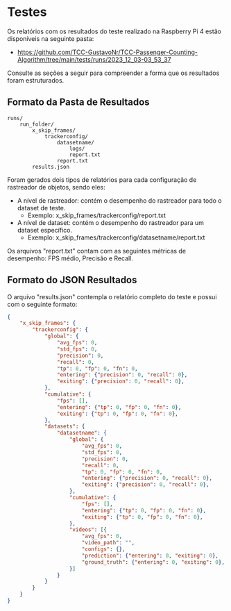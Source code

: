 # Testes

Os relatórios com os resultados do teste realizado na Raspberry Pi 4 estão disponíveis na seguinte pasta: 

- https://github.com/TCC-GustavoNr/TCC-Passenger-Counting-Algorithm/tree/main/tests/runs/2023_12_03-03_53_37

Consulte as seções a seguir para compreender a forma que os resultados foram estruturados.

## Formato da Pasta de Resultados

```
runs/
    run_folder/
        x_skip_frames/
            trackerconfig/
                datasetname/
                    logs/
                    report.txt    
                report.txt
        results.json
```

Foram gerados dois tipos de relatórios para cada configuração de rastreador de objetos, sendo eles:

- A nível de rastreador: contém o desempenho do rastreador para todo o dataset de teste.
    - Exemplo: x_skip_frames/trackerconfig/report.txt
- A nível de dataset: contém o desempenho do rastreador para um dataset específico.
    - Exemplo: x_skip_frames/trackerconfig/datasetname/report.txt

Os arquivos "report.txt" contam com as seguintes métricas de desempenho: FPS médio, Precisão e Recall.

## Formato do JSON Resultados

O arquivo "results.json" contempla o relatório completo do teste e possui com o seguinte formato:

```json
{
    "x_skip_frames": {
        "trackerconfig": {
            "global": {
                "avg_fps": 0,
                "std_fps": 0,
                "precision": 0, 
                "recall": 0,
                "tp": 0, "fp": 0, "fn": 0,
                "entering": {"precision": 0, "recall": 0},
                "exiting": {"precision": 0, "recall": 0},
            },
            "cumulative": {
                "fps": [],
                "entering": {"tp": 0, "fp": 0, "fn": 0},
                "exiting": {"tp": 0, "fp": 0, "fn": 0},
            },
            "datasets": {
                "datasetname": {
                    "global": {
                        "avg_fps": 0,
                        "std_fps": 0,
                        "precision": 0, 
                        "recall": 0,
                        "tp": 0, "fp": 0, "fn": 0,
                        "entering": {"precision": 0, "recall": 0},
                        "exiting": {"precision": 0, "recall": 0},
                    },
                    "cumulative": {
                        "fps": [],
                        "entering": {"tp": 0, "fp": 0, "fn": 0},
                        "exiting": {"tp": 0, "fp": 0, "fn": 0},
                    },
                    "videos": [{
                        "avg_fps": 0,
                        "video_path": "",
                        "configs": {},
                        "prediction": {"entering": 0, "exiting": 0},
                        "ground_truth": {"entering": 0, "exiting": 0},
                    }]
                }
            }
        }
    }
}
```
